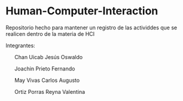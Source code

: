 # Human-Computer-Interaction

Repositorio hecho para mantener un registro de las actividdes que se realicen dentro de la materia de HCI

Integrantes:

<ul>Chan Uicab Jesús Oswaldo</ul>
<ul>Joachin Prieto Fernando</ul>
<ul>May Vivas Carlos Augusto</ul>
<ul>Ortiz Porras Reyna Valentina</ul>
